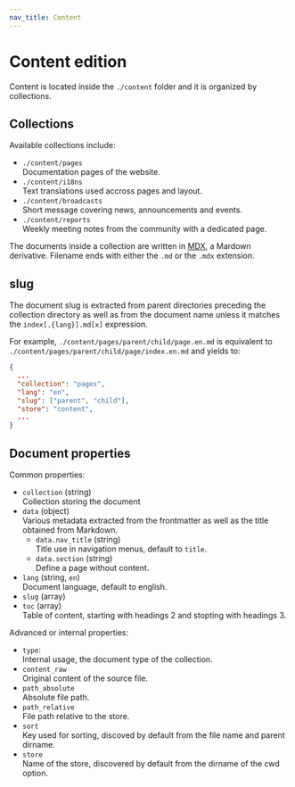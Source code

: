 ```yaml
---
nav_title: Content
---
```


# Content edition

Content is located inside the `./content` folder and it is organized by collections.

## Collections

Available collections include:

- `./content/pages`   
  Documentation pages of the website.
- `./content/i18ns`   
  Text translations used accross pages and layout.
- `./content/broadcasts`   
  Short message covering news, announcements and events.
- `./content/reports`   
  Weekly meeting notes from the community with a dedicated page.

The documents inside a collection are written in [MDX](https://mdxjs.com/), a Mardown derivative. Filename ends with either the `.md` or the `.mdx` extension.

## slug

The document slug is extracted from parent directories preceding the collection directory as well as from the document name unless it matches the `index[.{lang}].md[x]` expression.

For example, `./content/pages/parent/child/page.en.md` is equivalent to `./content/pages/parent/child/page/index.en.md` and yields to:

```json
{
  ...
  "collection": "pages",
  "lang": "en",
  "slug": ["parent", "child"],
  "store": "content",
  ...
}
```

## Document properties

Common properties:

- `collection` (string)   
  Collection storing the document
- `data` (object)   
  Various metadata extracted from the frontmatter as well as the title obtained from Markdown.
  - `data.nav_title` (string)   
    Title use in navigation menus, default to `title`.
  - `data.section` (string)   
    Define a page without content.
- `lang` (string, `en`)   
  Document language, default to english.
- `slug` (array)   
- `toc` (array)   
  Table of content, starting with headings 2 and stopting with headings 3.

Advanced or internal properties:

- `type`:   
  Internal usage, the document type of the collection.
- `content_raw`   
  Original content of the source file.
- `path_absolute`   
  Absolute file path.
- `path_relative`   
  File path relative to the store.
- `sort`   
  Key used for sorting, discoved by default from the file name and parent dirname.
- `store`   
  Name of the store, discovered by default from the dirname of the cwd option.
